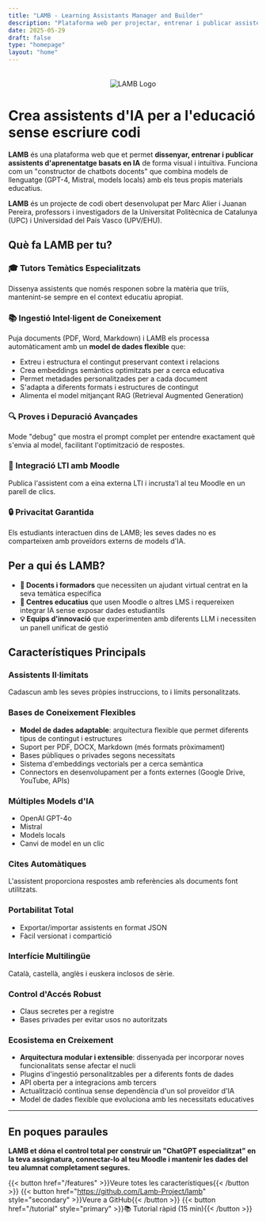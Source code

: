 ```yaml
---
title: "LAMB - Learning Assistants Manager and Builder"
description: "Plataforma web per projectar, entrenar i publicar assistents d'aprenentatge basats en IA sense escriure codi"
date: 2025-05-29
draft: false
type: "homepage"
layout: "home"
---
```


<div style="text-align: center; margin: 2rem 0;">
  <img src="images/lamb_1.png" alt="LAMB Logo" style="max-width: 300px; height: auto;">
</div>

# Crea assistents d'IA per a l'educació sense escriure codi

**LAMB** és una plataforma web que et permet **dissenyar, entrenar i publicar assistents d'aprenentatge basats en IA** de forma visual i intuïtiva. Funciona com un "constructor de chatbots docents" que combina models de llenguatge (GPT-4, Mistral, models locals) amb els teus propis materials educatius.

**LAMB** és un projecte de codi obert desenvolupat per Marc Alier i Juanan Pereira, professors i investigadors de la Universitat Politècnica de Catalunya (UPC) i Universidad del País Vasco (UPV/EHU).

## Què fa LAMB per tu?

### 🎓 Tutors Temàtics Especialitzats
Dissenya assistents que només responen sobre la matèria que triïs, mantenint-se sempre en el context educatiu apropiat.

### 📚 Ingestió Intel·ligent de Coneixement
Puja documents (PDF, Word, Markdown) i LAMB els processa automàticament amb un **model de dades flexible** que:
- Extreu i estructura el contingut preservant context i relacions
- Crea embeddings semàntics optimitzats per a cerca educativa
- Permet metadades personalitzades per a cada document
- S'adapta a diferents formats i estructures de contingut
- Alimenta el model mitjançant RAG (Retrieval Augmented Generation)

### 🔍 Proves i Depuració Avançades
Mode "debug" que mostra el prompt complet per entendre exactament què s'envia al model, facilitant l'optimització de respostes.

### 🎯 Integració LTI amb Moodle
Publica l'assistent com a eina externa LTI i incrusta'l al teu Moodle en un parell de clics.

### 🔒 Privacitat Garantida
Els estudiants interactuen dins de LAMB; les seves dades no es comparteixen amb proveïdors externs de models d'IA.

## Per a qui és LAMB?

- **📖 Docents i formadors** que necessiten un ajudant virtual centrat en la seva temàtica específica
- **🏫 Centres educatius** que usen Moodle o altres LMS i requereixen integrar IA sense exposar dades estudiantils
- **💡 Equips d'innovació** que experimenten amb diferents LLM i necessiten un panell unificat de gestió

## Característiques Principals

### Assistents Il·limitats
Cadascun amb les seves pròpies instruccions, to i límits personalitzats.

### Bases de Coneixement Flexibles
- **Model de dades adaptable**: arquitectura flexible que permet diferents tipus de contingut i estructures
- Suport per PDF, DOCX, Markdown (més formats pròximament)
- Bases públiques o privades segons necessitats
- Sistema d'embeddings vectorials per a cerca semàntica
- Connectors en desenvolupament per a fonts externes (Google Drive, YouTube, APIs)

### Múltiples Models d'IA
- OpenAI GPT-4o
- Mistral
- Models locals
- Canvi de model en un clic

### Cites Automàtiques
L'assistent proporciona respostes amb referències als documents font utilitzats.

### Portabilitat Total
- Exportar/importar assistents en format JSON
- Fàcil versionat i compartició

### Interfície Multilingüe
Català, castellà, anglès i euskera inclosos de sèrie.

### Control d'Accés Robust
- Claus secretes per a registre
- Bases privades per evitar usos no autoritzats

### Ecosistema en Creixement
- **Arquitectura modular i extensible**: dissenyada per incorporar noves funcionalitats sense afectar el nucli
- Plugins d'ingestió personalitzables per a diferents fonts de dades
- API oberta per a integracions amb tercers
- Actualització contínua sense dependència d'un sol proveïdor d'IA
- Model de dades flexible que evoluciona amb les necessitats educatives

---

## En poques paraules

**LAMB et dóna el control total per construir un "ChatGPT especialitzat" en la teva assignatura, connectar-lo al teu Moodle i mantenir les dades del teu alumnat completament segures.**

{{< button href="/features" >}}Veure totes les característiques{{< /button >}}
{{< button href="https://github.com/Lamb-Project/lamb" style="secondary" >}}Veure a GitHub{{< /button >}}
{{< button href="/tutorial" style="primary" >}}📚 Tutorial ràpid (15 min){{< /button >}} 